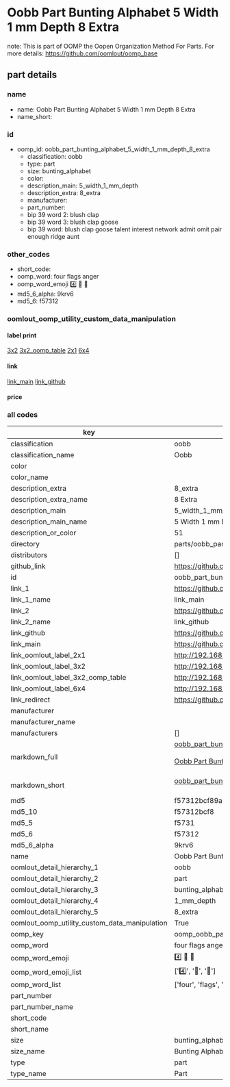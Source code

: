 # Oobb Part Bunting Alphabet 5 Width 1 mm Depth 8 Extra  

note: This is part of OOMP the Oopen Organization Method For Parts. For more details: https://github.com/oomlout/oomp_base

##  part details
  







### name
* name: Oobb Part Bunting Alphabet 5 Width 1 mm Depth 8 Extra
* name_short: 
### id
* oomp_id: oobb_part_bunting_alphabet_5_width_1_mm_depth_8_extra
  * classification: oobb
  * type: part
  * size: bunting_alphabet
  * color: 
  * description_main: 5_width_1_mm_depth
  * description_extra: 8_extra
  * manufacturer: 
  * part_number: 
  * bip 39 word 2: blush clap
  * bip 39 word 3: blush clap goose
  * bip 39 word: blush clap goose talent interest network admit omit pair enough ridge aunt

### other_codes
* short_code: 
* oomp_word: four flags anger
* oomp_word_emoji :four: :flags: :anger:
* md5_6_alpha: 9krv6
* md5_6: f57312






### oomlout_oomp_utility_custom_data_manipulation
#### label print
[3x2](http://192.168.1.245:1112/?label=oomp%209krv6)
[3x2_oomp_table](http://192.168.1.108:1112/?label=oomp%209krv6)
[2x1](http://192.168.1.242:1112/?label=oomp%209krv6)
[6x4](http://192.168.1.55:1112/?label=oomp%209krv6)    

#### link

[link_main](https://github.com/oomlout/oomlout_oomp_version_1_messy/tree/main/parts/oobb_part_bunting_alphabet_5_width_1_mm_depth_8_extra) [link_github](https://github.com/oomlout/oomlout_oomp_version_1_messy/tree/main/parts/oobb_part_bunting_alphabet_5_width_1_mm_depth_8_extra)                             

#### price







### all codes 
| key | value |  
| --- | --- |  
| classification | oobb |  
| classification_name | Oobb |  
| color |  |  
| color_name |  |  
| description_extra | 8_extra |  
| description_extra_name | 8 Extra |  
| description_main | 5_width_1_mm_depth |  
| description_main_name | 5 Width 1 mm Depth |  
| description_or_color | 51 |  
| directory | parts/oobb_part_bunting_alphabet_5_width_1_mm_depth_8_extra |  
| distributors | [] |  
| github_link | https://github.com/oomlout/oomlout_oomp_part_src/tree/main/parts/oobb_part_bunting_alphabet_5_width_1_mm_depth_8_extra |  
| id | oobb_part_bunting_alphabet_5_width_1_mm_depth_8_extra |  
| link_1 | https://github.com/oomlout/oomlout_oomp_version_1_messy/tree/main/parts/oobb_part_bunting_alphabet_5_width_1_mm_depth_8_extra |  
| link_1_name | link_main |  
| link_2 | https://github.com/oomlout/oomlout_oomp_version_1_messy/tree/main/parts/oobb_part_bunting_alphabet_5_width_1_mm_depth_8_extra |  
| link_2_name | link_github |  
| link_github | https://github.com/oomlout/oomlout_oomp_version_1_messy/tree/main/parts/oobb_part_bunting_alphabet_5_width_1_mm_depth_8_extra |  
| link_main | https://github.com/oomlout/oomlout_oomp_version_1_messy/tree/main/parts/oobb_part_bunting_alphabet_5_width_1_mm_depth_8_extra |  
| link_oomlout_label_2x1 | http://192.168.1.242:1112/?label=oomp%209krv6 |  
| link_oomlout_label_3x2 | http://192.168.1.245:1112/?label=oomp%209krv6 |  
| link_oomlout_label_3x2_oomp_table | http://192.168.1.108:1112/?label=oomp%209krv6 |  
| link_oomlout_label_6x4 | http://192.168.1.55:1112/?label=oomp%209krv6 |  
| link_redirect | https://github.com/oomlout/oomlout_oomp_version_1_messy/tree/main/parts/oobb_part_bunting_alphabet_5_width_1_mm_depth_8_extra |  
| manufacturer |  |  
| manufacturer_name |  |  
| manufacturers | [] |  
| markdown_full | [oobb_part_bunting_alphabet_5_width_1_mm_depth_8_extra](none)<br>[](none)<br>[Oobb Part Bunting Alphabet 5 Width 1 Mm Depth 8 Extra](none)<br><br> |  
| markdown_short | [oobb_part_bunting_alphabet_5_width_1_mm_depth_8_extra](none)<br><br> |  
| md5 | f57312bcf89a6076533addd6c90a70c4 |  
| md5_10 | f57312bcf8 |  
| md5_5 | f5731 |  
| md5_6 | f57312 |  
| md5_6_alpha | 9krv6 |  
| name | Oobb Part Bunting Alphabet 5 Width 1 mm Depth 8 Extra |  
| oomlout_detail_hierarchy_1 | oobb |  
| oomlout_detail_hierarchy_2 | part |  
| oomlout_detail_hierarchy_3 | bunting_alphabet |  
| oomlout_detail_hierarchy_4 | 1_mm_depth |  
| oomlout_detail_hierarchy_5 | 8_extra |  
| oomlout_oomp_utility_custom_data_manipulation | True |  
| oomp_key | oomp_oobb_part_bunting_alphabet_5_width_1_mm_depth_8_extra |  
| oomp_word | four flags anger |  
| oomp_word_emoji | :four: :flags: :anger: |  
| oomp_word_emoji_list | [':four:', ':flags:', ':anger:'] |  
| oomp_word_list | ['four', 'flags', 'anger'] |  
| part_number |  |  
| part_number_name |  |  
| short_code |  |  
| short_name |  |  
| size | bunting_alphabet |  
| size_name | Bunting Alphabet |  
| type | part |  
| type_name | Part |  
